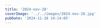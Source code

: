 ```yaml
---
title: '2024-nov-28'
coverImage: '../../images/2024-nov-28.jpg'
pubDate: '2024-11-28 14:14:05'
---
```

